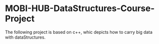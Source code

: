 # MOBI-HUB-DataStructures-Course-Project
The following project is based on c++, whic depicts how to carry big data with dataStructures.
